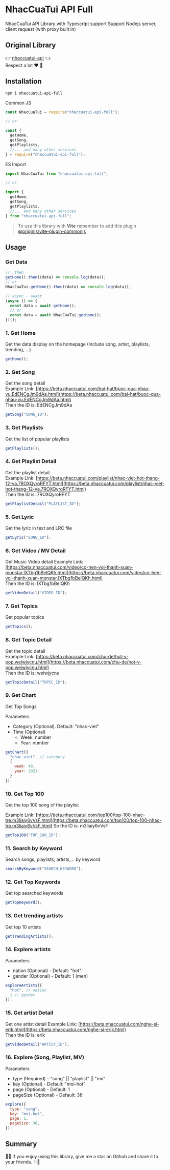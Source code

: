 # NhacCuaTui API Full

NhacCuaTui API Library with Typescript support
Support Nodejs server, client request (with proxy built in)

## Original Library

👉 [nhaccuatui-api](https://www.npmjs.com/package/nhaccuatui-api) 👈  
Respect a lot ❤️ 🙏

## Installation

```
npm i nhaccuatui-api-full
```

Common JS

```javascript
const NhacCuaTui = require("nhaccuatui-api-full");

// or

const {
  getHome,
  getSong,
  getPlaylists,
  //... and many other services
} = require("nhaccuatui-api-full");
```

ES Import

```javascript
import NhacCuaTui from "nhaccuatui-api-full";

// or

import {
  getHome,
  getSong,
  getPlaylists,
  //... and many other services
} from "nhaccuatui-api-full";
```

> To use this library with **Vite** remember to add this plugin [@originjs/vite-plugin-commonjs](https://www.npmjs.com/package/@originjs/vite-plugin-commonjs)

## Usage

### Get Data

```javascript
// .then
getHome().then((data) => console.log(data));
// or
NhacCuaTui.getHome().then((data) => console.log(data));

// async - await
(async () => {
  const data = await getHome();
  // or
  const data = await NhacCuaTui.getHome();
})();
```

### 1. Get Home

Get the data display on the homepage (Include song, artist, playlists, trending, ...)

```javascript
getHome();
```

### 2. Get Song

Get the song detail  
Example Link: [https://beta.nhaccuatui.com/bai-hat/buoc-qua-nhau-vu.EdENCgJm9dAa.html](https://beta.nhaccuatui.com/bai-hat/buoc-qua-nhau-vu.EdENCgJm9dAa.html)  
Then the ID is: EdENCgJm9dAa

```javascript
getSong("SONG_ID");
```

### 3. Get Playlists

Get the list of popular playlists

```javascript
getPlaylists();
```

### 4. Get Playlist Detail

Get the playlist detail  
Example Link: [https://beta.nhaccuatui.com/playlist/nhac-viet-hot-thang-12-va.7ROXQyroRFYT.html](https://beta.nhaccuatui.com/playlist/nhac-viet-hot-thang-12-va.7ROXQyroRFYT.html)  
Then the ID is: 7ROXQyroRFYT

```javascript
getPlaylistDetail("PLAYLIST_ID");
```

### 5. Get Lyric

Get the lyric in text and LRC file

```javascript
getLyric("SONG_ID");
```

### 6. Get Video / MV Detail

Get Music Video detail
Example Link: [https://beta.nhaccuatui.com/video/co-hen-voi-thanh-xuan-monstar.IXTbg1bBelQKh.html](https://beta.nhaccuatui.com/video/co-hen-voi-thanh-xuan-monstar.IXTbg1bBelQKh.html)  
Then the ID is: IXTbg1bBelQKh

```javascript
getVideoDetail("VIDEO_ID");
```

### 7. Get Topics

Get popular topics

```javascript
getTopics();
```

### 8. Get Topic Detail

Get the topic detail  
Example Link: [https://beta.nhaccuatui.com/chu-de/hot-v-pop.weiwjycnu.html](https://beta.nhaccuatui.com/chu-de/hot-v-pop.weiwjycnu.html)  
Then the ID is: weiwjycnu

```javascript
getTopicDetail("TOPIC_ID");
```

### 9. Get Chart

Get Top Songs

Parameters

- Category (Optional). Default: "nhac-viet"
- Time (Optional)
  - Week: number
  - Year: number

```javascript
getChart({
  "nhac-viet", // category
  {
    week: 48,
    year: 2021
  }
})
```

### 10. Get Top 100

Get the top 100 song of the playlist

Example Link: [https://beta.nhaccuatui.com/top100/top-100-nhac-tre.m3liaiy6vVsF.html](https://beta.nhaccuatui.com/top100/top-100-nhac-tre.m3liaiy6vVsF.html)
So the ID is: m3liaiy6vVsF

```javascript
getTop100("TOP_100_ID");
```

### 11. Search by Keyword

Search songs, playlists, artists,... by keyword

```javascript
searchByKeyword("SEARCH_KEYWORD");
```

### 12. Get Top Keywords

Get top searched keywords

```javascript
getTopKeyword();
```

### 13. Get trending artists

Get top 10 artists

```javascript
getTrendingArtists();
```

### 14. Explore artists

Parameters

- nation (Optional) - Default: "hot"
- gender (Optional) - Default: 1 (men)

```javascript
exploreArtists({
  "hot", // nation
  1 // gender
});
```

### 15. Get artist Detail

Get one artist detail
Example Link: [https://beta.nhaccuatui.com/nghe-si-erik.html](https://beta.nhaccuatui.com/nghe-si-erik.html)  
Then the ID is: erik

```javascript
getVideoDetail("ARTIST_ID");
```

### 16. Explore (Song, Playlist, MV)

Parameters

- type (Required) - "song" || "playlist" || "mv"
- key (Optional) - Default: "moi-hot"
- page (Optional) - Default: 1
- pageSize (Optional) - Default: 36

```javascript
explore({
  type: "song",
  key: "moi-hot",
  page: 1,
  pageSize: 36,
});
```

## Summary

🤩✨ If you enjoy using this library, give me a star on Github and share it to your friends. ✨🤩
